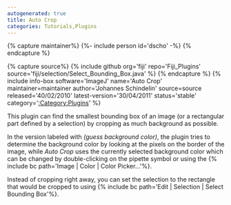 ```yaml
---
autogenerated: true
title: Auto Crop
categories: Tutorials,Plugins
---
```



{% capture maintainer%}
{%- include person id='dscho' -%}
{% endcapture %}

{% capture source%}
{% include github org='fiji' repo='Fiji\_Plugins' source='fiji/selection/Select\_Bounding\_Box.java' %}
{% endcapture %}
{% include info-box software='ImageJ' name='Auto Crop' maintainer=maintainer author='Johannes Schindelin' source=source released='40/02/2010' latest-version='30/04/2011' status='stable' category='[:Category:Plugins](Category_Plugins)' %}

This plugin can find the smallest bounding box of an image (or a rectangular part defined by a selection) by cropping as much background as possible.

In the version labeled with *(guess background color)*, the plugin tries to determine the background color by looking at the pixels on the border of the image, while *Auto Crop* uses the currently selected background color which can be changed by double-clicking on the pipette symbol or using the {% include bc path='Image | Color | Color Picker...'%}.

Instead of cropping right away, you can set the selection to the rectangle that would be cropped to using {% include bc path='Edit | Selection | Select Bounding Box'%}.

 
